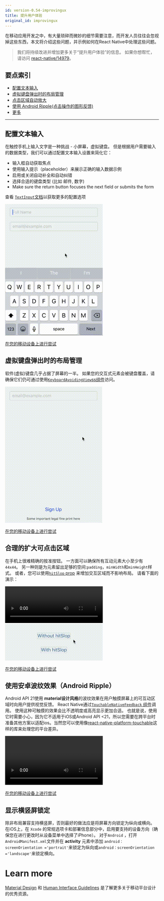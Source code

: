 ```yaml
---
id: version-0.54-improvingux
title: 提升用户体验
original_id: improvingux
---
```


在移动应用开发之中，有大量琐碎而微妙的细节需要注意，而开发人员往往会忽视掉这些东西，本文将介绍这些问题，并示例如何在React Native中处理这些问题。

> 我们将持续改进并增加更多关于“提升用户体验”的信息。 如果你想帮忙，请访问 [react-native/14979](https://github.com/facebook/react-native/issues/14979)。

## 要点索引

* [配置文本输入](#配置文本输入)
* [虚拟键盘弹出时的布局管理](#虚拟键盘弹出时的布局管理)
* [点击区域自动放大](#make-tappable-areas-larger)
* [使用 Android Ripple(点击操作的图形反馈)](#use-android-ripple)
* [更多](#learn-more)

---

## 配置文本输入

在触控手机上输入文字是一种挑战 - 小屏幕，虚拟键盘。 但是根据用户需要输入的数据类型，我们可以通过配置文本输入设置来简化它：

* 输入框自动获取焦点
* 使用输入提示（placeholder）来展示正确的输入数据示例
* 启用或关闭自动补全和自动纠错
* 选择合适的键盘类型 (比如 邮件, 数字)
* Make sure the return button focuses the next field or submits the form

查看 [`TextInput`文档](textinput.md)以获取更多的配置选项

![](react-native/img/textinput.gif)

[在您的移动设备上进行尝试](https://snack.expo.io/H1iGt2vSW)

## 虚拟键盘弹出时的布局管理

软件(虚拟)键盘几乎占据了屏幕的一半。 如果您的交互式元素会被键盘覆盖，请确保它们仍可通过使用[`KeyboardAvoidingView`ss组件](keyboardavoidingview.md)访问。

![](react-native/img/keyboardavoidingview.gif)

[在您的移动设备上进行尝试](https://snack.expo.io/ryxRkwnrW)

## 合理的扩大可点击区域

在手机上很难精确的按准按钮。 一方面可以确保所有互动元素大小至少有 `44x44`。 另一种则是为元素留出足够的空间:`padding`，`minWidth`和`minHeight`样式。 或者，您可以使用[`hitSlop` prop](touchablewithoutfeedback.md#hitslop) 来增加交互区域而不影响布局。 请看下面的演示：

<video src="/react-native/img/hitslop.mp4" autoplay loop width="320" height="120"></video>
![](react-native/img/hitslop.gif)

[在您的移动设备上进行尝试](https://snack.expo.io/rJPwCt4HZ)

## 使用安卓波纹效果（Android Ripple）

Android API 21使用 **material设计风格**的波纹效果在用户触摸屏幕上的可互动区域时向用户提供视觉反馈。 React Native通过[`TouchableNativeFeedback` 组件](touchablenativefeedback.md)调用。 使用这种可触摸的效果会比不透明度或高亮显示更加合适。 也就是说，使用它时需要小心，因为它不适用于iOS或Android API <21，所以您需要在跨平台时准备其他方案以适配ios。当然您可以使用像[react-native-platform-touchable](https://github.com/react-community/react-native-platform-touchable)这样的库来处理您的平台差异。

<video src="/react-native/img/ripple.mp4" autoplay loop width="320"></video>

[在您的移动设备上进行尝试](https://snack.expo.io/SJywqe3rZ)

## 显示横竖屏锁定

除非布局兼容支持横竖屏，否则最好的做法应是将屏幕方向锁定为纵向或横向。 在iOS上，在 `Xcode` 的常规选项卡和部署信息部分中，启用要支持的设备方向（确保您在进行更改时从设备菜单中选择了iPhone）。 对于`Android` ，打开`AndroidManifest.xml`文件并在 **activity** 元素中添加 `android：screenOrientation ='portrait'`来锁定为纵向或`android：screenOrientation ='landscape'`来锁定横向。

# Learn more

[Material Design](https://material.io/) 和 [Human Interface Guidelines](https://developer.apple.com/ios/human-interface-guidelines/overview/design-principles/) 是了解更多关于移动平台设计的优秀资源。